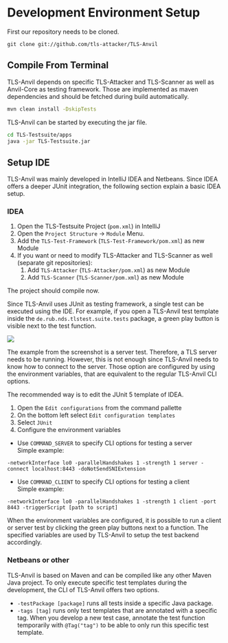 # Development Environment Setup

First our repository needs to be cloned.

```
git clone git://github.com/tls-attacker/TLS-Anvil
```

## Compile From Terminal

TLS-Anvil depends on specific TLS-Attacker and TLS-Scanner as well as Anvil-Core as testing framework. Those are implemented as maven dependencies and should be fetched during build automatically.

```bash
mvn clean install -DskipTests
```

TLS-Anvil can be started by executing the jar file.

```bash
cd TLS-Testsuite/apps
java -jar TLS-Testsuite.jar
```

## Setup IDE

TLS-Anvil was mainly developed in IntelliJ IDEA and Netbeans. Since IDEA offers a deeper JUnit integration, the following section explain a basic IDEA setup.

### IDEA

1. Open the TLS-Testsuite Project (`pom.xml`) in IntelliJ
2. Open the `Project Structure` -> `Module` Menu.
3. Add the `TLS-Test-Framework` (`TLS-Test-Framework/pom.xml`) as new Module
4. If you want or need to modify TLS-Attacker and TLS-Scanner as well (separate git repositories):
   1. Add `TLS-Attacker` (`TLS-Attacker/pom.xml`) as new Module
   2. Add `TLS-Scanner` (`TLS-Scanner/pom.xml`) as new Module

The project should compile now.

Since TLS-Anvil uses JUnit as testing framework, a single test can be executed using the IDE. For example, if you open a TLS-Anvil test template inside the `de.rub.nds.tlstest.suite.tests` package, a green play button is visible next to the test function.

![](/test_example.png)

The example from the screenshot is a server test. Therefore, a TLS server needs to be running. However, this is not enough since TLS-Anvil needs to know how to connect to the server. Those option are configured by using the environment variables, that are equivalent to the regular TLS-Anvil CLI options.

The recommended way is to edit the JUnit 5 template of IDEA.
1. Open the `Edit configurations` from the command pallette
1. On the bottom left select `Edit configuration templates`
1. Select `JUnit`
1. Configure the environment variables
* Use `COMMAND_SERVER` to specify CLI options for testing a server  
Simple example:

```
-networkInterface lo0 -parallelHandshakes 1 -strength 1 server -connect localhost:8443 -doNotSendSNIExtension
```

* Use `COMMAND_CLIENT` to specify CLI options for testing a client  
  Simple example:

```
-networkInterface lo0 -parallelHandshakes 1 -strength 1 client -port 8443 -triggerScript [path to script]
```

When the environment variables are configured, it is possible to run a client or server test by clicking the green play buttons next to a function. The specified variables are used by TLS-Anvil to setup the test backend accordingly.

### Netbeans or other

TLS-Anvil is based on Maven and can be compiled like any other Maven Java project. To only execute specific test templates during the development, the CLI of TLS-Anvil offers two options.
* `-testPackage [package]` runs all tests inside a specific Java package.
* `-tags [tag]` runs only test templates that are annotated with a specific tag. When you develop a new test case, annotate the test function temporarily with `@Tag("tag")` to be able to only run this specific test template.
